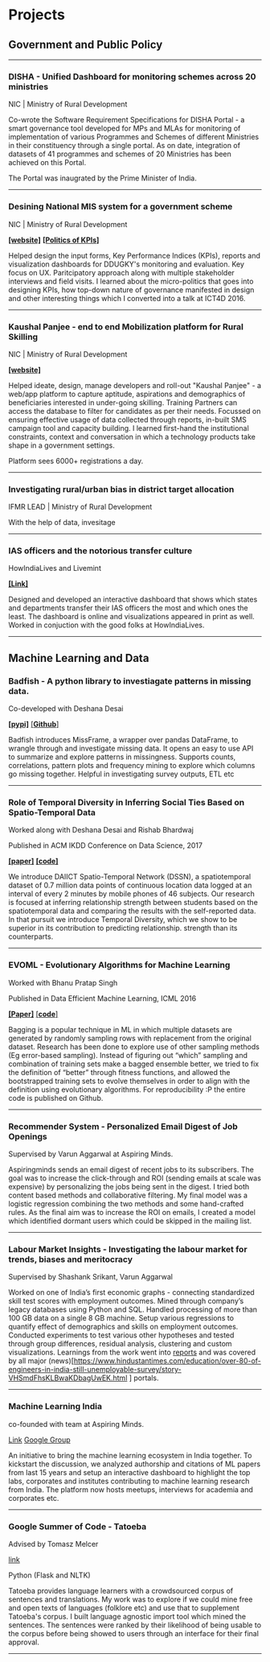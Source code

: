 # Projects

## Government and Public Policy

___

### DISHA - Unified Dashboard for monitoring schemes across 20 ministries
 NIC | Ministry of Rural Development

Co-wrote the Software Requirement Specifications for DISHA Portal - a smart governance tool developed for MPs and MLAs for monitoring of implementation of various Programmes and Schemes of different Ministries in their constituency through a single portal. As on date, integration of datasets of 41 programmes and schemes of 20 Ministries has been achieved on this Portal. 

The Portal was inaugrated by the Prime Minister of India.

___


### Desining National MIS system for a government scheme
NIC | Ministry of Rural Development

[**[website]**](http://ddugky.gov.in/mprmis/) [**[Politics of KPIs]**](http://schd.ws/hosted_files/2017ict4dconference/b5/Politics%20of%20KPIs.pdf)

Helped design the input forms, Key Performance Indices (KPIs), reports and visualization dashboards for DDUGKY's monitoring and evaluation.
Key focus on UX. Paritcipatory approach along with multiple stakeholder interviews and field visits. 
I learned about the micro-politics that goes into designing KPIs, how top-down nature of governance manifested in design and other interesting things which I converted into a talk at ICT4D 2016.

___

### Kaushal Panjee - end to end Mobilization platform for Rural Skilling
NIC | Ministry of Rural Development

[**[website]**](http://kaushalpanjee.nic.in)

Helped ideate, design, manage developers and roll-out "Kaushal Panjee" - a web/app platform to capture aptitude, aspirations and demographics
of beneficiaries interested in under-going skilling. Training Partners can access the database to filter for candidates as per their needs.
Focussed on ensuring effective usage of data collected through reports, in-built SMS campaign tool and capacity building.
I learned first-hand the institutional constraints, context and conversation in which a technology products take shape in a government settings.

Platform sees 6000+ registrations a day.

___

### Investigating rural/urban bias in district target allocation
IFMR LEAD | Ministry of Rural Development

With the help of data, invesitage

___

### IAS officers and the notorious transfer culture
HowIndiaLives and Livemint

[**[Link]**](http://www.livemint.com/Politics/jSvUSWHe6tq0zBTRKENycJ/IAS-officers-and-the-notorious-transfer-culture.html)

Designed and developed an interactive dashboard that shows which states and departments transfer their IAS officers the most and which ones the least. The dashboard is online and visualizations appeared in print as well. Worked in conjuction with the good folks at HowIndiaLives.

___

## Machine Learning and Data
### Badfish - A python library to investiagate patterns in missing data.
Co-developed with Deshana Desai 

[**[pypi]**](https://pypi.python.org/pypi/badfish/0.1.2) [[**Github**]](http://github.com/harshnisar/badfish)

Badfish introduces MissFrame, a wrapper over pandas DataFrame, to wrangle through and investigate missing data. It opens an easy to use API to summarize and explore patterns in missingness. Supports counts, correlations, pattern plots and frequency mining to explore which columns go missing together. Helpful in investigating survey outputs, ETL etc

___

### Role of Temporal Diversity in Inferring Social Ties Based on Spatio-Temporal Data
Worked along with Deshana Desai and Rishab Bhardwaj

Published in ACM IKDD Conference on Data Science, 2017

[**[paper]**](https://dl.acm.org/citation.cfm?id=3041836) [**[code]**](https://github.com/deshanadesai/Geospat) 

We introduce DAIICT Spatio-Temporal Network (DSSN), a spatiotemporal dataset of 0.7 million data points of continuous location data logged at an interval of every 2 minutes by mobile phones of 46 subjects. Our research is focused at inferring relationship strength between students based on the spatiotemporal data and comparing the results with the self-reported data. In that pursuit we introduce Temporal Diversity, which we show to be superior in its contribution to predicting relationship.
strength than its counterparts.

___

### EVOML - Evolutionary Algorithms for Machine Learning
Worked with Bhanu Pratap Singh

Published in Data Efficient Machine Learning, ICML 2016

[**[Paper]**](https://arxiv.org/pdf/1610.00465.pdf.) [[**code**]](https://github.com/EvoML/EvoML)

Bagging is a popular technique in ML in which multiple datasets are generated by randomly sampling rows with replacement from the original dataset. Research has been done to explore use of other sampling methods (Eg error-based sampling). Instead of figuring out “which” sampling and combination of training sets make a bagged ensemble better, we tried to fix the definition of “better” through fitness functions, and allowed the bootstrapped training sets to evolve themselves in order to align with the definition using evolutionary algorithms. For reproducibility :P the entire code is published on Github.

___

### Recommender System - Personalized Email Digest of Job Openings
Supervised by Varun Aggarwal at Aspiring Minds.

Aspiringminds sends an email digest of recent jobs to its subscribers. The goal was to increase the click-through and ROI (sending emails at scale was expensive) by personalizing the jobs being sent in the digest. I tried both content based methods and collaborative filtering.  My final model was a logistic regression combining the two methods and some hand-crafted rules. As the final aim was to increase the ROI on emails, I created a model which identified dormant users which could be skipped in the mailing list. 

___

### Labour Market Insights - Investigating the labour market for trends, biases and meritocracy
Supervised by Shashank Srikant, Varun Aggarwal

Worked on one of India’s first economic graphs - connecting standardized skill test scores with employment outcomes. Mined through company’s legacy databases using Python and SQL. Handled processing of more than 100 GB data on a single 8 GB machine. 
Setup various regressions to quantify effect of demographics and skills on employment outcomes. 
Conducted experiments to test various other hypotheses and tested through group differences, residual analysis, clustering and custom visualizations. 
Learnings from the work went into [reports](http://www.aspiringminds.com/sites/default/files/National%20Employability%20Report%20-%20Engineers%2C%20Annual%20Report%202014.pdf) and was covered by all major (news)[https://www.hindustantimes.com/education/over-80-of-engineers-in-india-still-unemployable-survey/story-VHSmdFhsKLBwaKDbagUwEK.html
] portals.

___

### Machine Learning India
co-founded with team at Aspiring Minds.

[Link](http://ml-india.org) [Google Group](https://groups.google.com/forum/?hl=en#!forum/ml-india)

An initiative to bring the machine learning ecosystem in India together. To kickstart the discussion, we analyzed authorship and citations of ML papers from last 15 years and setup an interactive dashboard to highlight the top labs, corporates and institutes contributing to machine learning research from India. The platform now hosts meetups, interviews for academia and corporates etc. 

___

### Google Summer of Code - Tatoeba
Advised by Tomasz Melcer

[link](http://tatoeba.org)

Python (Flask and NLTK)

Tatoeba provides language learners with a crowdsourced corpus of sentences and translations. My work was to explore if we could mine free and open texts of languages (folklore etc) and use that to supplement Tatoeba's corpus. I built language agnostic import tool which mined the sentences. The sentences were ranked by their likelihood of being usable to the corpus before being showed to users through an interface for their final approval.  

___


